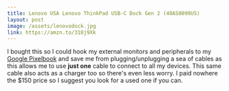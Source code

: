 ```yaml
---
title: Lenovo USA Lenovo ThinkPad USB-C Dock Gen 2 (40AS0090US)
layout: post
image: /assets/lenovodock.jpg
link: https://amzn.to/318j9Xk
---
```


I bought this so I could hook my external monitors and peripherals to my [Google Pixelbook](https://amzn.to/349r3l5) and save me from plugging/unplugging a sea of cables as this allows me to use **just one** cable to connect to all my devices. This same cable also acts as a charger too so there's even less worry. I paid nowhere the $150 price so I suggest you look for a used one if you can.